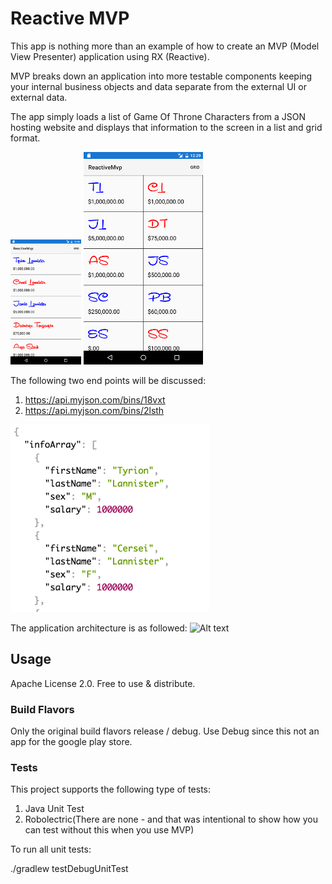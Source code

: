 # Reactive MVP
This app is nothing more than an example of how to create an MVP (Model View Presenter) application using RX (Reactive).

MVP breaks down an application into more testable components keeping your internal business objects and data separate from
the external UI or external data.

The app simply loads a list of Game Of Throne Characters from a JSON hosting website and displays that information to the
screen in a list and grid format. 

![Alt text](/doc/list_ui.png?raw=true "JSON")
![Alt text](/doc/grid_ui2.png?raw=true "JSON")

The following two end points will be discussed:

1. https://api.myjson.com/bins/18vxt
2. https://api.myjson.com/bins/2lsth

![Alt text](/doc/json_data_screenshot2.png?raw=true "JSON")

The application architecture is as followed: 
![Alt text](/doc/Reactive_MVP.png?raw=true "App MVP Architecture")

## Usage

Apache License 2.0. Free to use & distribute.

### Build Flavors

Only the original build flavors release / debug. Use Debug since this
not an app for the google play store.

### Tests

This project supports the following type of tests:

1. Java Unit Test
2. Robolectric(There are none - and that was intentional to show how you can test without this when you use MVP)

To run all unit tests:

./gradlew testDebugUnitTest
